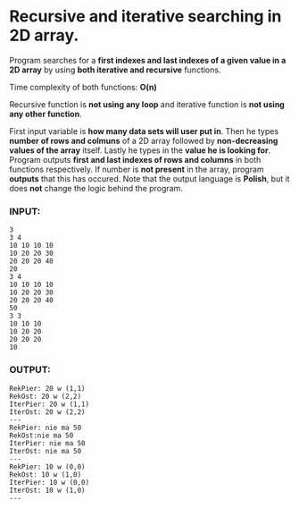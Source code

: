 # Recursive and iterative searching in 2D array.

Program searches for a **first indexes and last indexes of a given value in a 2D array** by using **both iterative and recursive** functions.

Time complexity of both functions: **O(n)**

Recursive function is **not using any loop** and iterative function is **not using any other function**.

First input variable is **how many data sets will user put in**. Then he types **number of rows and colmuns** of a 2D array followed by 
**non-decreasing values of the array** itself. Lastly he types in the **value he is looking for**. Program outputs **first and last indexes of
rows and columns** in both functions respectively. If number is **not present** in the array, program **outputs** that this has occured. Note that
the output language is **Polish**, but it does **not** change the logic behind the program.

### INPUT:
```
3
3 4
10 10 10 10
10 20 20 30
20 20 20 40
20 
3 4 
10 10 10 10
10 20 20 30
20 20 20 40
50
3 3
10 10 10
10 20 20
20 20 20 
10
```
### OUTPUT:
```
RekPier: 20 w (1,1)
RekOst: 20 w (2,2)
IterPier: 20 w (1,1)
IterOst: 20 w (2,2)
---
RekPier: nie ma 50
RekOst:nie ma 50
IterPier: nie ma 50
IterOst: nie ma 50
---
RekPier: 10 w (0,0)
RekOst: 10 w (1,0)
IterPier: 10 w (0,0)
IterOst: 10 w (1,0)
---
```
